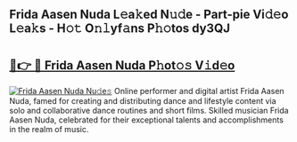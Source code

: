 ## Frida Aasen Nuda L𝚎a𝚔ed N𝚞𝚍e - Part-pie Vi𝚍𝚎o L𝚎a𝚔s - H𝚘𝚝 O𝚗𝚕yf𝚊ns P𝚑𝚘tos dy3QJ

# <h2><a href="http://kfeknt.oniu.top/?m=Frida+Aasen+Nuda">🔗👉 🔴 Frida Aasen Nuda P𝚑ot𝚘𝚜 V𝚒d𝚎o</a></h2>

[![Frida Aasen Nuda Nu𝚍e𝚜](https://i.imgur.com/0qMVB7G.gif)](http://kfeknt.oniu.top/?m=Frida+Aasen+Nuda)
Online performer and digital artist Frida Aasen Nuda, famed for creating and distributing dance and lifestyle content via solo and collaborative dance routines and short films. Skilled musician Frida Aasen Nuda, celebrated for their exceptional talents and accomplishments in the realm of music.  
